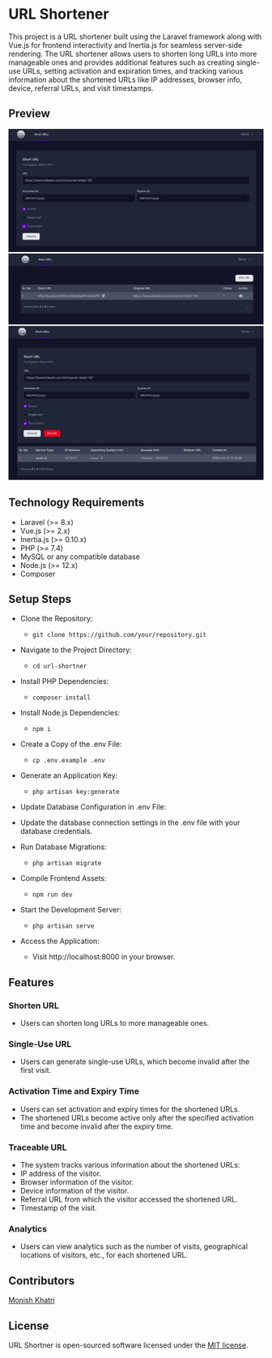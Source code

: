 
# URL Shortener
This project is a URL shortener built using the Laravel framework along with Vue.js for frontend interactivity and Inertia.js for seamless server-side rendering. The URL shortener allows users to shorten long URLs into more manageable ones and provides additional features such as creating single-use URLs, setting activation and expiration times, and tracking various information about the shortened URLs like IP addresses, browser info, device, referral URLs, and visit timestamps.

## Preview
![Create Short URLs](demo-images/Create.png)
![List Short URLs](demo-images/List.png)
![View Short URLs](demo-images/Show.png)

## Technology Requirements
- Laravel (>= 8.x)
- Vue.js (>= 2.x)
- Inertia.js (>= 0.10.x)
- PHP (>= 7.4)
- MySQL or any compatible database
- Node.js (>= 12.x)
- Composer

## Setup Steps
- Clone the Repository:
    - `git clone https://github.com/your/repository.git`
- Navigate to the Project Directory:
    - `cd url-shortner`
- Install PHP Dependencies:
    - `composer install`
- Install Node.js Dependencies:
    - `npm i`
- Create a Copy of the .env File:
    - `cp .env.example .env`
- Generate an Application Key:
    - `php artisan key:generate`
- Update Database Configuration in .env File:
- Update the database connection settings in the .env file with your database credentials.

- Run Database Migrations:
    - `php artisan migrate`
- Compile Frontend Assets:
    - `npm run dev`
- Start the Development Server:
    - `php artisan serve`
- Access the Application:
    - Visit http://localhost:8000 in your browser.

## Features
### Shorten URL
- Users can shorten long URLs to more manageable ones.
### Single-Use URL
- Users can generate single-use URLs, which become invalid after the first visit.
### Activation Time and Expiry Time
- Users can set activation and expiry times for the shortened URLs.
- The shortened URLs become active only after the specified activation time and become invalid after the expiry time.
### Traceable URL
- The system tracks various information about the shortened URLs:
- IP address of the visitor.
- Browser information of the visitor.
- Device information of the visitor.
- Referral URL from which the visitor accessed the shortened URL.
- Timestamp of the visit.

### Analytics
- Users can view analytics such as the number of visits, geographical locations of visitors, etc., for each shortened URL.

## Contributors
[Monish Khatri](https://github.com/monish-khatri)

## License
URL Shortner is open-sourced software licensed under the [MIT license](LICENSE.md).
